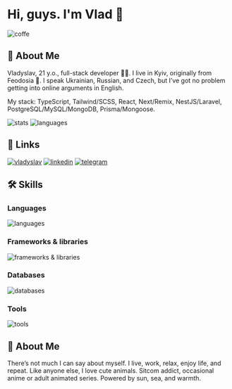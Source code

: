 # Hi, guys. I'm Vlad 👋

![coffe](https://media1.tenor.com/m/zb491Il5MxoAAAAC/tweek-south-park.gif)

## 🚀 About Me 
Vladyslav, 21 y.o., full-stack developer 🧑‍💻. I live in Kyiv, originally from Feodosia 🌊. I speak Ukrainian, Russian, and Czech, but I’ve got no problem getting into online arguments in English. 

My stack: TypeScript, Tailwind/SCSS, React, Next/Remix, NestJS/Laravel, PostgreSQL/MySQL/MongoDB, Prisma/Mongoose.

![stats](https://github-readme-stats.vercel.app/api/?username=Wlad1slav&hide=contribs,prs&show_icons=true&theme=tokyonight)
![languages](https://github-readme-stats.vercel.app/api/top-langs/?username=Wlad1slav&layout=compact&langs_count=10&theme=tokyonight&hide=html,php)
## 🔗 Links
[![vladyslav](https://img.shields.io/badge/vladyslav-000?style=for-the-badge&logoColor=white)](https://vladyslav-fokin.netlify.app/)
[![linkedin](https://img.shields.io/badge/linkedin-0A66C2?style=for-the-badge&logo=linkedin&logoColor=white)](https://www.linkedin.com/in/vladyslav-fokin-b35950298/)
[![telegram](https://img.shields.io/badge/Telegram-2FA2DA?style=for-the-badge&logo=telegram&logoColor=white)](https://t.me/vladyslav_fokin)

## 🛠 Skills
### Languages

![languages](https://skillicons.dev/icons?i=typescript,javascript,html,css,sass,php&theme=dark&perline=15)

### Frameworks & libraries

![frameworks & libraries](https://skillicons.dev/icons?i=nodejs,react,nextjs,remix,nestjs,expressjs,laravel,tailwindcss,redux,prisma&theme=dark&perline=15)

### Databases

![databases](https://skillicons.dev/icons?i=mysql,postgresql,mongodb,sqlite&theme=dark&perline=15)

### Tools

![tools](https://skillicons.dev/icons?i=docker,postman,git,github,netlify,firebase,linux&theme=dark&perline=15)

## 🦄 About Me

There’s not much I can say about myself. I live, work, relax, enjoy life, and repeat. Like anyone else, I love cute animals. Sitcom addict, occasional anime or adult animated series. Powered by sun, sea, and warmth.
